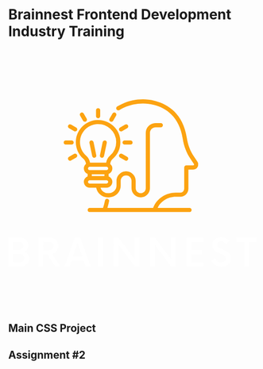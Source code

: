 <h1>Brainnest Frontend Development Industry Training<h1>
<svg preserveAspectRatio="xMidYMid meet" data-bbox="61.258 95.017 255.678 172.715" viewBox="61.258 95.017 255.678 172.715" height="500" width="500" xmlns:xlink="http://www.w3.org/1999/xlink" xmlns="http://www.w3.org/2000/svg" data-type="color" role="presentation" aria-hidden="true">
    <g>
        <defs>
            <symbol id="svgcid--8feur4l0xzz9" overflow="visible">
                <path d="M19.75-15.2c2.45-1.198 4-3.448 4-6.648 0-4.949-3.852-8.152-8.652-8.152H3.3V0h12.898c4.75 0 8.551-3.102 8.551-8.05 0-3.65-2.05-6.048-5-7.15zm-.902-6.148c0 2.348-1.95 4.2-4.297 4.2H8.148v-8.301h6.403c2.347 0 4.297 1.699 4.297 4.101zM15.5-4.55H8.148v-8.297H15.5c2.398 0 4.348 1.848 4.348 4.2 0 2.347-1.95 4.097-4.348 4.097zm0 0"></path>
            </symbol>
            <symbol id="svgcid--iqjya27oeocx" overflow="visible">
                <path d="M17.2-13.05c3.75-.798 6.5-4.098 6.5-8.15 0-4.898-3.802-8.8-8.65-8.8H3.3V0h4.9v-12.598h4.148L20.297 0h5.5zm-9-3.798v-8.601h6.25c2.55 0 4.448 1.75 4.448 4.3 0 2.551-1.898 4.301-4.449 4.301zm0 0"></path>
            </symbol>
            <symbol id="svgcid-p7bdfh5ku28q" overflow="visible">
                <path d="M21.5 0h5.297L15.949-30H10.5L-.352 0H4.95l2.149-6.348h12.25zM8.55-10.648l4.7-14 4.7 14zm0 0"></path>
            </symbol>
            <symbol id="svgcid-mfu9ww6ox4pr" overflow="visible">
                <path d="M3.55 0h4.9v-30h-4.9zm0 0"></path>
            </symbol>
            <symbol id="svgcid--4jsw23-6xf5c6" overflow="visible">
                <path d="M24.848-30v22.25L8.199-30H3.301V0h4.898v-22.297L24.797 0h4.902v-30zm0 0"></path>
            </symbol>
            <symbol id="svgcid--muweb2-whhmxb" overflow="visible">
                <path d="M20.75-25.547V-30H3.55V0h17.2v-4.45H8.45v-8.3h10.648v-4.5H8.449v-8.297zm0 0"></path>
            </symbol>
            <symbol id="svgcid--729qrm-tknrpf" overflow="visible">
                <path d="M11.648.398c5.403 0 9.801-3.199 9.801-8.597 0-10.649-14.199-8.051-14.199-14.2 0-2.351 1.848-3.449 4.05-3.449 2 0 3.798.899 5.15 2.598l3.448-3.148c-1.898-2.352-5.05-4-8.597-4-4.703 0-8.95 2.949-8.95 8.351 0 9.95 14.2 7.496 14.2 13.848 0 2.449-2.051 3.898-4.852 3.898C8.65-4.3 6.348-6 5.301-8.55L1.1-6C2.852-2.25 6.849.398 11.649.398zm0 0"></path>
            </symbol>
            <symbol id="svgcid--yq4q4o-3dmi9h" overflow="visible">
                <path d="M20.848-30H.102v4.55H8.05V0h4.847v-25.45h7.95zm0 0"></path>
            </symbol>
            <clipPath id="svgcid--us4xwe-j8e527">
                <path d="M142.828 95.016h113.988v116.246H142.828zm0 0"></path>
            </clipPath>
            <clipPath id="svgcid--8smkmohh5wan">
                <path d="M118.125 137H129v5h-10.875zm0 0"></path>
            </clipPath>
        </defs>
        <path d="M143.324 180.121c0-.941.766-1.703 1.707-1.703h17.32c.942 0 1.708.762 1.708 1.703 0 .941-.766 1.703-1.707 1.703h-17.32a1.705 1.705 0 0 1-1.708-1.703zm-8.137-43.23c.985-8.47 7.864-15.305 16.364-16.246 5.383-.594 10.558 1.043 14.558 4.617a18.578 18.578 0 0 1 6.211 13.847 18.547 18.547 0 0 1-6.449 14.059c-2.074 1.789-3.434 4.3-3.879 7.094h-16.597c-.458-2.735-1.903-5.325-4.118-7.301-4.578-4.082-6.797-9.941-6.09-16.07zm8.137 29.367c0-.645.36-1.207.89-1.496a.98.98 0 0 0 .102-.04c.239-.113.48-.171.715-.171h17.32c.239 0 .473.058.72.172.03.015.066.027.1.039.528.293.888.851.888 1.496 0 .937-.766 1.703-1.707 1.703h-17.32a1.708 1.708 0 0 1-1.708-1.703zm3.86 7.867v-1.871h13.015v1.871zm4.55 11.992c1.02 5.637 5.97 9.926 11.907 9.926h1.207c6.675 0 12.105-5.418 12.105-12.07v-4.91c0-3.067 2.5-5.563 5.574-5.563 3.075 0 5.575 2.496 5.575 5.563v7.523c0 5.215 4.253 9.457 9.48 9.457 5.23 0 9.484-4.242 9.484-9.457v-57.027c0-3.176 2.59-5.762 5.778-5.762h5.414a2.15 2.15 0 0 0 2.152-2.145 2.15 2.15 0 0 0-2.152-2.148h-5.414c-5.559 0-10.078 4.512-10.078 10.055v57.027c0 2.848-2.325 5.164-5.184 5.164-2.852 0-5.18-2.316-5.18-5.164v-7.524c0-5.433-4.43-9.851-9.875-9.851s-9.879 4.418-9.879 9.851v4.91c0 4.29-3.496 7.778-7.8 7.778h-1.207a7.8 7.8 0 0 1-7.493-5.633h6.204c3.312 0 6.007-2.691 6.007-5.996 0-2.547-1.605-4.726-3.859-5.59v-2.683c2.254-.864 3.86-3.043 3.86-5.59a5.987 5.987 0 0 0-2.196-4.633c.156-2.074 1.055-3.945 2.52-5.21a22.839 22.839 0 0 0 7.941-17.306 22.89 22.89 0 0 0-7.645-17.047c-4.851-4.335-11.39-6.402-17.906-5.68-10.472 1.157-18.949 9.579-20.156 20.016-.875 7.536 1.855 14.739 7.492 19.766 1.692 1.504 2.676 3.426 2.82 5.457a5.969 5.969 0 0 0-2.207 4.637c0 2.547 1.606 4.726 3.86 5.59v2.683c-2.254.864-3.86 3.043-3.86 5.59 0 3.305 2.696 5.996 6.008 5.996h6.703" fill="#fca311" data-color="1"></path>
        <g clip-path="url(#svgcid--us4xwe-j8e527)">
            <path d="M255.934 159.258l-3.746-5.602c-3.653-5.469-6.055-11.812-7.133-18.855-3.887-25.39-19.723-34.738-32.32-38.11-11.176-2.992-23.31-1.949-34.16 2.938a46.993 46.993 0 0 0-5.231 2.758 2.146 2.146 0 0 0-.707 2.953 2.158 2.158 0 0 0 2.96.703 43.263 43.263 0 0 1 4.747-2.504c9.949-4.48 21.05-5.445 31.273-2.703 11.363 3.039 25.649 11.512 29.184 34.613 1.176 7.668 3.8 14.594 7.808 20.586l3.746 5.602c.27.406.145.777.047.965a.913.913 0 0 1-.832.492h-7.054c-1.188 0-2.149.96-2.149 2.144v21.942a4.031 4.031 0 0 1-4.031 4.02h-4.824c-10.086 0-19.301 6.093-22.93 15.167-.082.203-.16.406-.234.606h-47.075a79.821 79.821 0 0 0 1.723-6.895 2.145 2.145 0 0 0-1.676-2.531 2.157 2.157 0 0 0-2.539 1.676 75.215 75.215 0 0 1-2.011 7.75h-13.74a2.144 2.144 0 1 0 0 4.289h102.78a2.15 2.15 0 0 0 2.152-2.145 2.147 2.147 0 0 0-2.152-2.144h-32.801c3.238-6.91 10.535-11.485 18.504-11.485h4.824c4.594 0 8.332-3.726 8.332-8.308v-19.793h4.902a5.235 5.235 0 0 0 4.621-2.762 5.208 5.208 0 0 0-.257-5.367" fill="#fca311" data-color="1"></path>
        </g>
        <path d="M166.254 117.816c.336.196.707.29 1.07.29.746 0 1.469-.387 1.867-1.075l3.04-5.258a2.139 2.139 0 0 0-.786-2.93 2.151 2.151 0 0 0-2.937.786l-3.043 5.258a2.14 2.14 0 0 0 .789 2.93" fill="#fca311" data-color="1"></path>
        <path d="M181.504 121.023l-5.27 3.036a2.138 2.138 0 0 0-.785 2.93 2.153 2.153 0 0 0 2.938.784l5.27-3.035a2.141 2.141 0 0 0 .784-2.93 2.155 2.155 0 0 0-2.937-.785" fill="#fca311" data-color="1"></path>
        <path d="M189.2 139.516a2.148 2.148 0 0 0-2.153-2.145h-6.082a2.15 2.15 0 0 0-2.153 2.145 2.15 2.15 0 0 0 2.153 2.148h6.082c1.191 0 2.152-.96 2.152-2.148" fill="#fca311" data-color="1"></path>
        <path d="M178.387 151.262a2.151 2.151 0 0 0-2.938.785 2.138 2.138 0 0 0 .785 2.93l5.27 3.035a2.153 2.153 0 0 0 2.938-.785 2.143 2.143 0 0 0-.786-2.93l-5.27-3.035" fill="#fca311" data-color="1"></path>
        <path d="M153.691 114.457a2.147 2.147 0 0 0 2.153-2.144v-6.067a2.15 2.15 0 0 0-2.153-2.148 2.15 2.15 0 0 0-2.152 2.148v6.067c0 1.187.965 2.144 2.152 2.144" fill="#fca311" data-color="1"></path>
        <path d="M138.191 117.031a2.155 2.155 0 0 0 2.938.785 2.14 2.14 0 0 0 .789-2.93l-3.043-5.257a2.151 2.151 0 0 0-2.938-.785 2.139 2.139 0 0 0-.785 2.93l3.04 5.257" fill="#fca311" data-color="1"></path>
        <path d="M123.727 124.738l5.27 3.035a2.143 2.143 0 0 0 2.937-.785 2.138 2.138 0 0 0-.786-2.93l-5.27-3.035a2.155 2.155 0 0 0-2.937.786 2.141 2.141 0 0 0 .786 2.93" fill="#fca311" data-color="1"></path>
        <g clip-path="url(#svgcid--8smkmohh5wan)">
            <path d="M128.57 139.516a2.15 2.15 0 0 0-2.152-2.145h-6.086a2.146 2.146 0 1 0 0 4.293h6.086a2.15 2.15 0 0 0 2.152-2.148" fill="#fca311" data-color="1"></path>
        </g>
        <path d="M128.996 151.262l-5.27 3.035a2.143 2.143 0 0 0-.785 2.93 2.153 2.153 0 0 0 2.938.785l5.27-3.035a2.138 2.138 0 0 0 .785-2.93 2.151 2.151 0 0 0-2.938-.785" fill="#fca311" data-color="1"></path>
        <path d="M147.61 153.559a2.15 2.15 0 0 0 2.542 1.66 2.14 2.14 0 0 0 1.668-2.535l-2.832-13.602a2.15 2.15 0 0 0-2.543-1.664 2.14 2.14 0 0 0-1.668 2.535l2.832 13.606" fill="#fca311" data-color="1"></path>
        <path d="M157.23 155.219a2.148 2.148 0 0 0 2.543-1.66l2.832-13.606a2.14 2.14 0 0 0-1.667-2.535 2.143 2.143 0 0 0-2.543 1.664l-2.833 13.602a2.14 2.14 0 0 0 1.668 2.535" fill="#fca311" data-color="1"></path>
        <use y="267.334" x="57.958" xlink:href="#svgcid--8feur4l0xzz9" fill="#ffffff" data-color="2"></use>
        <use y="267.334" x="89.005" xlink:href="#svgcid--iqjya27oeocx" fill="#ffffff" data-color="2"></use>
        <use y="267.334" x="119.303" xlink:href="#svgcid-p7bdfh5ku28q" fill="#ffffff" data-color="2"></use>
        <use y="267.334" x="150.15" xlink:href="#svgcid-mfu9ww6ox4pr" fill="#ffffff" data-color="2"></use>
        <use y="267.334" x="166.499" xlink:href="#svgcid--4jsw23-6xf5c6" fill="#ffffff" data-color="2"></use>
        <use y="267.334" x="203.896" xlink:href="#svgcid--4jsw23-6xf5c6" fill="#ffffff" data-color="2"></use>
        <use y="267.334" x="241.292" xlink:href="#svgcid--muweb2-whhmxb" fill="#ffffff" data-color="2"></use>
        <use y="267.334" x="268.99" xlink:href="#svgcid--729qrm-tknrpf" fill="#ffffff" data-color="2"></use>
        <use y="267.334" x="296.088" xlink:href="#svgcid--yq4q4o-3dmi9h" fill="#ffffff" data-color="2"></use>
    </g>
</svg>
<h2> Main CSS Project</h2>
<h2>Assignment #2</h2>
